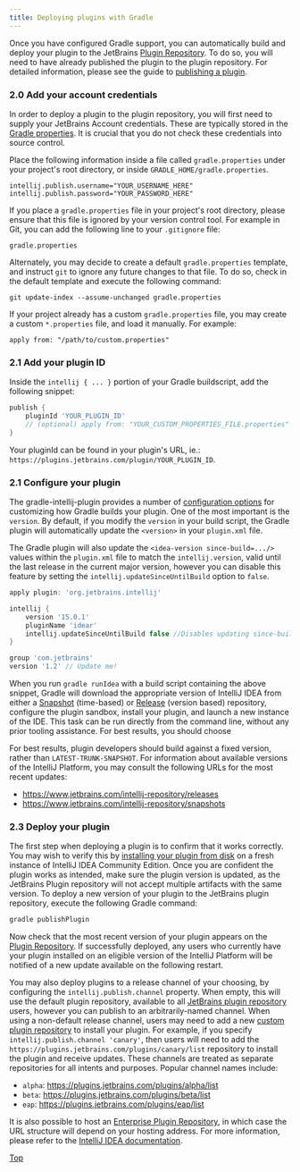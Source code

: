 ```yaml
---
title: Deploying plugins with Gradle
---
```


Once you have configured Gradle support, you can automatically build and deploy your plugin to the JetBrains [Plugin Repository](http://plugins.jetbrains.com). To do so, you will need to have already published the plugin to the plugin repository. For detailed information, please see the guide to [publishing a plugin](http://www.jetbrains.org/intellij/sdk/docs/basics/getting_started/publishing_plugin.html).

### 2.0 Add your account credentials

In order to deploy a plugin to the plugin repository, you will first need to supply your JetBrains Account credentials. These are typically stored in the [Gradle properties](https://docs.gradle.org/current/userguide/build_environment.html#sec:gradle_configuration_properties). It is crucial that you do not check these credentials into source control.

Place the following information inside a file called `gradle.properties` under your project's root directory, or inside `GRADLE_HOME/gradle.properties`.

```
intellij.publish.username="YOUR_USERNAME_HERE"
intellij.publish.password="YOUR_PASSWORD_HERE"
```

If you place a `gradle.properties` file in your project's root directory, please ensure that this file is ignored by your version control tool. For example in Git, you can add the following line to your `.gitignore` file:

```
gradle.properties
```

Alternately, you may decide to create a default `gradle.properties` template, and instruct `git` to ignore any future changes to that file. To do so, check in the default template and execute the following command:

```
git update-index --assume-unchanged gradle.properties
```

If your project already has a custom `gradle.properties` file, you may create a custom `*.properties` file, and load it manually. For example:

```
apply from: "/path/to/custom.properties"
```

### 2.1 Add your plugin ID

Inside the `intellij { ... }` portion of your Gradle buildscript, add the following snippet:

```groovy
publish {
    pluginId 'YOUR_PLUGIN_ID'
    // (optional) apply from: "YOUR_CUSTOM_PROPERTIES_FILE.properties"
}
```

Your pluginId can be found in your plugin's URL, ie.: `https://plugins.jetbrains.com/plugin/YOUR_PLUGIN_ID`.

### 2.1 Configure your plugin

The gradle-intellij-plugin provides a number of [configuration options](https://github.com/JetBrains/gradle-intellij-plugin#configuration) for customizing how Gradle builds your plugin. One of the most important is the `version`. By default, if you modify the `version` in your build script, the Gradle plugin will automatically update the `<version>` in your `plugin.xml` file. 
 
 The Gradle plugin will also update the `<idea-version since-build=.../>` values within the `plugin.xml` file to match the `intellij.version`, valid until the last release in the current major version, however you can disable this feature by setting the `intellij.updateSinceUntilBuild` option to `false`.

```groovy
apply plugin: 'org.jetbrains.intellij'

intellij {
    version '15.0.1'
    pluginName 'idear'
    intellij.updateSinceUntilBuild false //Disables updating since-build attribute in plugin.xml
}

group 'com.jetbrains'
version '1.2' // Update me!
```

When you run `gradle runIdea` with a build script containing the above snippet, Gradle will download the appropriate version of IntelliJ IDEA from either a [Snapshot](https://www.jetbrains.com/intellij-repository/snapshots) (time-based) or [Release](https://www.jetbrains.com/idea/help/managing-plugins.html) (version based) repository, configure the plugin sandbox, install your plugin, and launch a new instance of the IDE. This task can be run directly from the command line, without any prior tooling assistance. For best results, you should choose 

For best results, plugin developers should build against a fixed version, rather than `LATEST-TRUNK-SNAPSHOT`. For information about available versions of the IntelliJ Platform, you may consult the following URLs for the most recent updates:

* https://www.jetbrains.com/intellij-repository/releases
* https://www.jetbrains.com/intellij-repository/snapshots

### 2.3 Deploy your plugin

The first step when deploying a plugin is to confirm that it works correctly. You may wish to verify this by [installing your plugin from disk](https://www.jetbrains.com/idea/help/installing-plugin-from-disk.html) on a fresh instance of IntelliJ IDEA Community Edition. Once you are confident the plugin works as intended, make sure the plugin version is updated, as the JetBrains Plugin repository will not accept multiple artifacts with the same version. To deploy a new version of your plugin to the JetBrains plugin repository, execute the following Gradle command:

```bash
gradle publishPlugin
```

Now check that the most recent version of your plugin appears on the [Plugin Repository](https://plugins.jetbrains.com/). If successfully deployed, any users who currently have your plugin installed on an eligible version of the IntelliJ Platform will be notified of a new update available on the following restart.

You may also deploy plugins to a release channel of your choosing, by configuring the `intellij.publish.channel` property. When empty, this will use the default plugin repository, available to all [JetBrains plugin repository](https://plugins.jetbrains.com/) users, however you can publish to an arbitrarily-named channel. When using a non-default release channel, users may need to add a new [custom plugin repository](https://www.jetbrains.com/idea/help/managing-enterprise-plugin-repositories.html) to install your plugin. For example, if you specify `intellij.publish.channel 'canary'`, then users will need to add the `https://plugins.jetbrains.com/plugins/canary/list` repository to install the plugin and receive updates. These channels are treated as separate repositories for all intents and purposes. Popular channel names include:

* `alpha`: https://plugins.jetbrains.com/plugins/alpha/list
* `beta`: https://plugins.jetbrains.com/plugins/beta/list
* `eap`: https://plugins.jetbrains.com/plugins/eap/list

It is also possible to host an [Enterprise Plugin Repository](https://www.jetbrains.com/idea/help/adding-plugins-to-enterprise-repositories.html), in which case the URL structure will depend on your hosting address. For more information, please refer to the [IntelliJ IDEA documentation](https://www.jetbrains.com/idea/help/managing-plugins.html).

[Top](/tutorials/build_system.md)